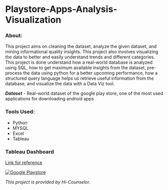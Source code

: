 # Playstore-Apps-Analysis-Visualization

### About:
This project aims on cleaning the dataset, analyze the given dataset, and mining informational quality insights. This project also involves visualizing the data to better and easily understand trends and different categories. This project is done understand how a real-world database is analyzed using SQL, how to get maximum available insights from the dataset, pre-process the data using python for a better upcoming performance, how a structured query language helps us retrieve useful information from the database, and visualize the data with a Data Viz tool.

<b>*Dataset*</b> - Real-world dataset of the google play store, one of the most used applications for downloading android apps

### Tools Used:
<ul>
  <li>Python</li>
  <li>MYSQL</li>
  <li>Excel</li>
  <li>Tableau</li>
</ul>

### Tableau Dashboard 
<a href="https://public.tableau.com/views/GooglePlaystoreDashboard_16742705065210/GooglePlaystore?:language=en-US&:display_count=n&:origin=viz_share_link"> Link for reference</a>

<div class='tableauPlaceholder' id='viz1675095861929' style='position: relative'><noscript><a href='#'><img alt='Google Playstore' src='https:&#47;&#47;public.tableau.com&#47;static&#47;images&#47;Go&#47;GooglePlaystoreDashboard_16742705065210&#47;GooglePlaystore&#47;1_rss.png' style='border: none' /></a></noscript><object class='tableauViz'  style='display:none;'><param name='host_url' value='https%3A%2F%2Fpublic.tableau.com%2F' /> <param name='embed_code_version' value='3' /> <param name='site_root' value='' /><param name='name' value='GooglePlaystoreDashboard_16742705065210&#47;GooglePlaystore' /><param name='tabs' value='no' /><param name='toolbar' value='yes' /><param name='static_image' value='https:&#47;&#47;public.tableau.com&#47;static&#47;images&#47;Go&#47;GooglePlaystoreDashboard_16742705065210&#47;GooglePlaystore&#47;1.png' /> <param name='animate_transition' value='yes' /><param name='display_static_image' value='yes' /><param name='display_spinner' value='yes' /><param name='display_overlay' value='yes' /><param name='display_count' value='yes' /><param name='language' value='en-US' /></object></div>         
 
*This project is provided by Hi-Counselor.*
